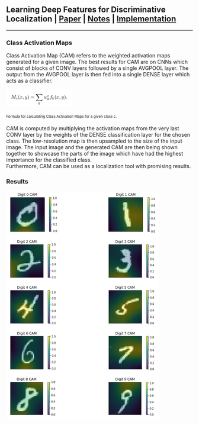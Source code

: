 ## Learning Deep Features for Discriminative Localization | [Paper](http://cnnlocalization.csail.mit.edu/Zhou_Learning_Deep_Features_CVPR_2016_paper.pdf) | [Notes](./notes_cam.md) | [Implementation](../../implementation/10.1.Class_Activation_Map.ipynb)
***
### Class Activation Maps
Class Activation Map (CAM) refers to the weighted activation maps generated for a given image. The best results for CAM are on CNNs which consist of blocks of CONV layers followed by a single AVGPOOL layer. The output from the AVGPOOL layer is then fed into a single DENSE layer which acts as a classifier.
<br/>
<p float="center">
  <img src="../assets/cam_formula.png"/>
</p>
<small><small>Formula for calculating Class Activation Maps  for a given class c.</small></small><br/><br/>
CAM is computed by multiplying the activation maps from the very last CONV layer by the weights of the DENSE classification layer for the chosen class. The low-resolution map is then upsampled to the size of the input image. The input image and the generated CAM are then being shown together to showcase the parts of the image which have had the highest importance for the classified class.<br/>
Furthermore, CAM can be used as a localization tool with promising results.

### Results
<p float="left">
  <img src="../assets/cam_result.png"/>
</p>
